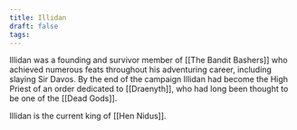 ```yaml
---
title: Illidan
draft: false
tags:
---
```

 
Illidan was a founding and survivor member of [[The Bandit Bashers]] who achieved numerous feats throughout his adventuring career, including slaying Sir Davos. By the end of the campaign Illidan had become the High Priest of an order dedicated to [[Draenyth]], who had long been  thought to be one of the [[Dead Gods]]. 

Illidan is the current king of [[Hen Nidus]]. 